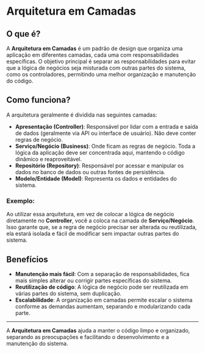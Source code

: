 # Arquitetura em Camadas

## O que é?

A **Arquitetura em Camadas** é um padrão de design que organiza uma aplicação em diferentes camadas, cada uma com responsabilidades específicas. O objetivo principal é separar as responsabilidades para evitar que a lógica de negócios seja misturada com outras partes do sistema, como os controladores, permitindo uma melhor organização e manutenção do código.

## Como funciona?

A arquitetura geralmente é dividida nas seguintes camadas:

- **Apresentação (Controller)**: Responsável por lidar com a entrada e saída de dados (geralmente via API ou interface de usuário). Não deve conter regras de negócio.
- **Serviço/Negócio (Business)**: Onde ficam as regras de negócio. Toda a lógica da aplicação deve ser concentrada aqui, mantendo o código dinâmico e reaproveitável.
- **Repositório (Repository)**: Responsável por acessar e manipular os dados no banco de dados ou outras fontes de persistência.
- **Modelo/Entidade (Model)**: Representa os dados e entidades do sistema.

### Exemplo:

Ao utilizar essa arquitetura, em vez de colocar a lógica de negócio diretamente no **Controller**, você a coloca na camada de **Serviço/Negócio**. Isso garante que, se a regra de negócio precisar ser alterada ou reutilizada, ela estará isolada e fácil de modificar sem impactar outras partes do sistema.

## Benefícios

- **Manutenção mais fácil**: Com a separação de responsabilidades, fica mais simples alterar ou corrigir partes específicas do sistema.
- **Reutilização de código**: A lógica de negócio pode ser reutilizada em várias partes do sistema, sem duplicação.
- **Escalabilidade**: A organização em camadas permite escalar o sistema conforme as demandas aumentam, separando e modularizando cada parte.

---

A **Arquitetura em Camadas** ajuda a manter o código limpo e organizado, separando as preocupações e facilitando o desenvolvimento e a manutenção do sistema.
